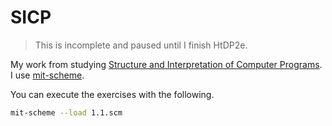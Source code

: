 # SICP

> This is incomplete and paused until I finish HtDP2e.

My work from studying [Structure and Interpretation of Computer Programs][sicp]. I use [mit-scheme][].

You can execute the exercises with the following.

```bash
mit-scheme --load 1.1.scm
```

[sicp]: https://mitpress.mit.edu/sicp/
[mit-scheme]: https://www.gnu.org/software/mit-scheme/
